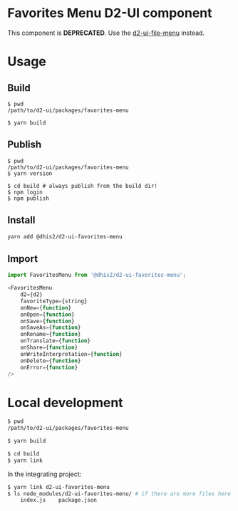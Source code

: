 # Favorites Menu D2-UI component

This component is **DEPRECATED**. Use the [d2-ui-file-menu](https://www.npmjs.com/package/@dhis2/d2-ui-file-menu) instead.
# Usage

## Build

```
$ pwd
/path/to/d2-ui/packages/favorites-menu

$ yarn build
```

## Publish

```
$ pwd
/path/to/d2-ui/packages/favorites-menu
$ yarn version

$ cd build # always publish from the build dir!
$ npm login
$ npm publish
```

## Install

```sh
yarn add @dhis2/d2-ui-favorites-menu
```

## Import

```js
import FavoritesMenu from '@dhis2/d2-ui-favorites-menu';

<FavoritesMenu
    d2={d2}
    favoriteType={string}
    onNew={function}
    onOpen={function}
    onSave={function}
    onSaveAs={function}
    onRename={function}
    onTranslate={function}
    onShare={function}
    onWriteInterpretation={function}
    onDelete={function}
    onError={function}
/>
```

# Local development

```sh
$ pwd
/path/to/d2-ui/packages/favorites-menu

$ yarn build

$ cd build
$ yarn link
```

In the integrating project:

```sh
$ yarn link d2-ui-favorites-menu
$ ls node_modules/d2-ui-favorites-menu/ # if there are more files here than below you did not link from the build dir!
    index.js    package.json
```
